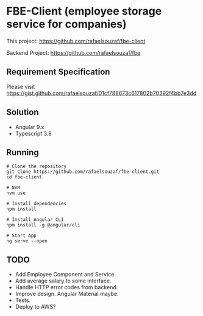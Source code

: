 # FBE-Client (employee storage service for companies)

This project:
https://github.com/rafaelsouzaf/fbe-client

Backend Project:
https://github.com/rafaelsouzaf/fbe

## Requirement Specification
Please visit https://gist.github.com/rafaelsouzaf/01cf788673c617802b70392f4bb7e3dd

## Solution

- Angular 9.x
- Typescript 3.8

## Running

```
# Clone the repository
git clone https://github.com/rafaelsouzaf/fbe-client.git
cd fbe-client

# NVM
nvm use

# Install dependencies
npm install

# Install Angular CLI
npm install -g @angular/cli

# Start App
ng serve --open
```

## TODO

- Add Employee Component and Service.
- Add average salary to some interface.
- Handle HTTP error codes from backend.
- Improve design. Angular Material maybe.
- Tests.
- Deploy to AWS?
